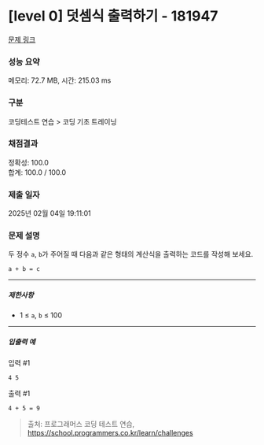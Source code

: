 # [level 0] 덧셈식 출력하기 - 181947 

[문제 링크](https://school.programmers.co.kr/learn/courses/30/lessons/181947?language=java) 

### 성능 요약

메모리: 72.7 MB, 시간: 215.03 ms

### 구분

코딩테스트 연습 > 코딩 기초 트레이닝

### 채점결과

정확성: 100.0<br/>합계: 100.0 / 100.0

### 제출 일자

2025년 02월 04일 19:11:01

### 문제 설명

<p>두 정수 <code>a</code>, <code>b</code>가 주어질 때 다음과 같은 형태의 계산식을 출력하는 코드를 작성해 보세요.</p>
<div class="highlight"><pre class="codehilite"><code>a + b = c
</code></pre></div>
<hr>

<h5>제한사항</h5>

<ul>
<li>1 ≤ <code>a</code>, <code>b</code> ≤ 100</li>
</ul>

<hr>

<h5>입출력 예</h5>

<p>입력 #1</p>
<div class="highlight"><pre class="codehilite"><code>4 5
</code></pre></div>
<p>출력 #1</p>
<div class="highlight"><pre class="codehilite"><code>4 + 5 = 9
</code></pre></div>

> 출처: 프로그래머스 코딩 테스트 연습, https://school.programmers.co.kr/learn/challenges